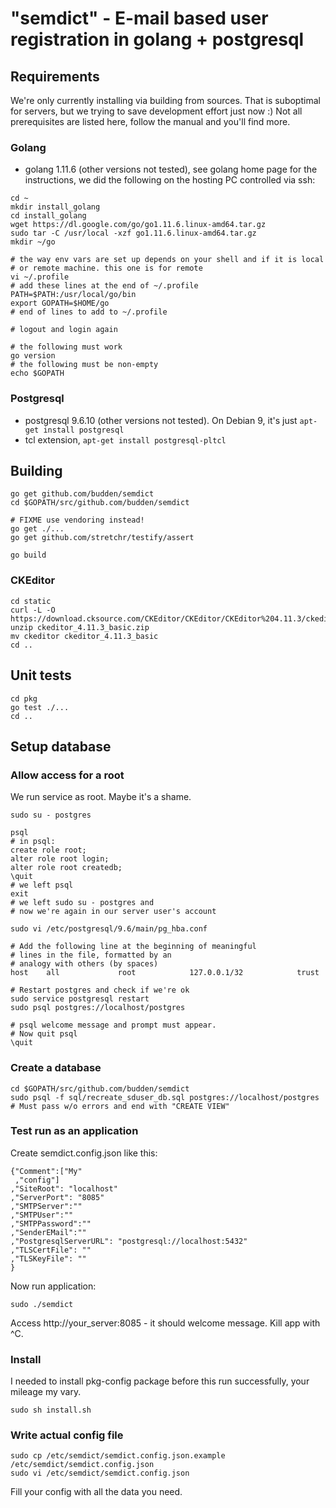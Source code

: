 # "semdict" - E-mail based user registration in golang + postgresql

## Requirements
We're only currently installing via building from sources. That is suboptimal for servers, 
but we trying to save development effort just now :) Not all prerequisites are listed here, 
follow the manual and you'll find more.

### Golang
- golang 1.11.6 (other versions not tested), see golang home page for the instructions, we did the following
on the hosting PC controlled via ssh:
```
cd ~
mkdir install_golang
cd install_golang
wget https://dl.google.com/go/go1.11.6.linux-amd64.tar.gz
sudo tar -C /usr/local -xzf go1.11.6.linux-amd64.tar.gz
mkdir ~/go

# the way env vars are set up depends on your shell and if it is local
# or remote machine. this one is for remote
vi ~/.profile
# add these lines at the end of ~/.profile
PATH=$PATH:/usr/local/go/bin
export GOPATH=$HOME/go
# end of lines to add to ~/.profile

# logout and login again

# the following must work
go version 
# the following must be non-empty
echo $GOPATH
```

### Postgresql
- postgresql 9.6.10 (other versions not tested). On Debian 9, it's just `apt-get install postgresql`
- tcl extension, `apt-get install postgresql-pltcl`


## Building

```
go get github.com/budden/semdict
cd $GOPATH/src/github.com/budden/semdict

# FIXME use vendoring instead!
go get ./...
go get github.com/stretchr/testify/assert

go build
```

### CKEditor
```
cd static
curl -L -O https://download.cksource.com/CKEditor/CKEditor/CKEditor%204.11.3/ckeditor_4.11.3_basic.zip
unzip ckeditor_4.11.3_basic.zip
mv ckeditor ckeditor_4.11.3_basic
cd .. 
```

## Unit tests
```
cd pkg
go test ./...
cd ..
```

## Setup database

### Allow access for a root
We run service as root. Maybe it's a shame.
```
sudo su - postgres

psql
# in psql:
create role root;
alter role root login;
alter role root createdb;
\quit
# we left psql
exit
# we left sudo su - postgres and 
# now we're again in our server user's account

sudo vi /etc/postgresql/9.6/main/pg_hba.conf

# Add the following line at the beginning of meaningful 
# lines in the file, formatted by an 
# analogy with others (by spaces)
host    all             root            127.0.0.1/32            trust

# Restart postgres and check if we're ok
sudo service postgresql restart
sudo psql postgres://localhost/postgres

# psql welcome message and prompt must appear. 
# Now quit psql
\quit
```

### Create a database

```
cd $GOPATH/src/github.com/budden/semdict
sudo psql -f sql/recreate_sduser_db.sql postgres://localhost/postgres
# Must pass w/o errors and end with "CREATE VIEW"
```

### Test run as an application

Create semdict.config.json like this:
```
{"Comment":["My"
 ,"config"]
,"SiteRoot": "localhost"
,"ServerPort": "8085"
,"SMTPServer":""
,"SMTPUser":""
,"SMTPPassword":""
,"SenderEMail":""
,"PostgresqlServerURL": "postgresql://localhost:5432"
,"TLSCertFile": ""
,"TLSKeyFile": ""
}

```
Now run application:
```
sudo ./semdict
```
Access http://your_server:8085 - it should welcome message. Kill app with ^C.


### Install

I needed to install pkg-config package before this run successfully, your
mileage my vary.
```
sudo sh install.sh
```

### Write actual config file
```
sudo cp /etc/semdict/semdict.config.json.example /etc/semdict/semdict.config.json
sudo vi /etc/semdict/semdict.config.json
```
Fill your config with all the data you need.

